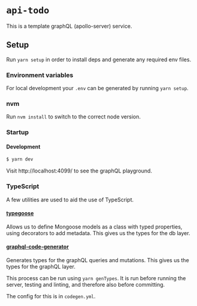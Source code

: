 # `api-todo`

This is a template graphQL (apollo-server) service.

## Setup

Run `yarn setup` in order to install deps and generate any required env files.

### Environment variables

For local development your `.env` can be generated by running `yarn setup`.

### nvm

Run `nvm install` to switch to the correct node version.

### Startup

#### Development

```sh
$ yarn dev
```

Visit http://localhost:4099/ to see the graphQL playground.

### TypeScript

A few utilities are used to aid the use of TypeScript.

#### [typegoose](https://github.com/typegoose/typegoose)

Allows us to define Mongoose models as a class with typed properties,
using decorators to add metadata. This gives us the types for the db layer.

#### [graphql-code-generator](https://github.com/dotansimha/graphql-code-generator)

Generates types for the graphQL queries and mutations. This gives us the types
for the graphQL layer.

This process can be run using `yarn genTypes`. It is run before running the server, testing and linting, and therefore also before committing.

The config for this is in `codegen.yml`.
